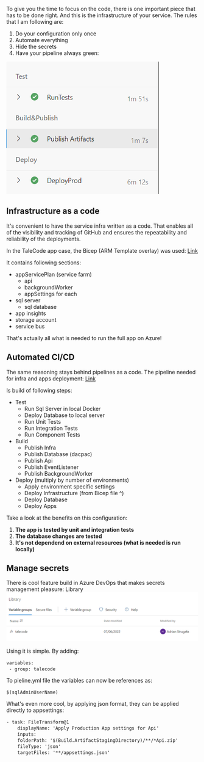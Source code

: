 To give you the time to focus on the code, there is one important piece that has to be done right. And this is the infrastructure of your service.
The rules that I am following are:
1. Do your configuration only once
2. Automate everything
3. Hide the secrets
4. Have your pipeline always green:
<img alt="design" src="./pipeline.PNG">

## Infrastructure as a code

It's convenient to have the service infra written as a code. That enables all of the visibility and tracking of GitHub and ensures the repeatability and reliability of the deployments.

In the TaleCode app case, the Bicep (ARM Template overlay) was used: [Link](https://github.com/AdrianStrugala/SolTechnology.Core/blob/master/taleCode/devOps/infrastructure/main.bicep)

It contains following sections:
* appServicePlan (service farm)
  - api
  - backgroundWorker 
  - appSettings for each
* sql server
  * sql database  
* app insights
* storage account
* service bus

That's actually all what is needed to run the full app on Azure!


## Automated CI/CD

The same reasoning stays behind pipelines as a code. The pipeline needed for infra and apps deployment: [Link](https://github.com/AdrianStrugala/SolTechnology.Core/blob/master/taleCode/devOps/pipelines/pipeline.yml)

Is build of following steps:
- Test
  - Run Sql Server in local Docker
  - Deploy Database to local server
  - Run Unit Tests
  - Run Integration Tests
  - Run Component Tests
- Build
  - Publish Infra
  - Publish Database (dacpac)
  - Publish Api
  - Publish EventListener
  - Publish BackgroundWorker
- Deploy (multiply by number of environments)
  - Apply environment specific settings
  - Deploy Infrastructure (from Bicep file ^)
  - Deploy Database
  - Deploy Apps

Take a look at the benefits on this configuration:
1) **The app is tested by unit and integration tests**
2) **The database changes are tested**
3) **It's not dependend on external resources (what is needed is run locally)**



## Manage secrets

There is cool feature build in Azure DevOps that makes secrets management pleasure: Library
<img alt="design" src="./library.PNG">

Using it is simple. By adding:
```
variables:
 - group: talecode
```

To pieline.yml file the variables can now be references as:
```
$(sqlAdminUserName)
```

What's even more cool, by applying json format, they can be applied directly to appsettings:
```
- task: FileTransform@1
    displayName: 'Apply Production App settings for Api'
    inputs:
    folderPath: '$(Build.ArtifactStagingDirectory)/**/*Api.zip'
    fileType: 'json'
    targetFiles: '**/appsettings.json'
```